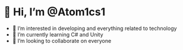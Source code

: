 # 👋 Hi, I’m @Atom1cs1
- 👀 I’m interested in developing and everything related to technology
- 🌱 I’m currently learning C# and Unity
- 💞️ I’m looking to collaborate on everyone
